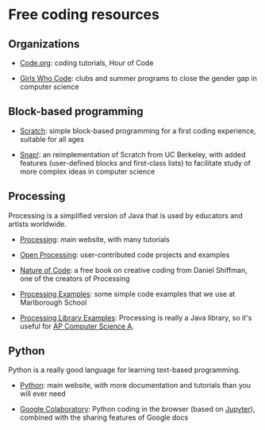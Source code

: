 # Free coding resources

## Organizations

- [Code.org](https://code.org/): coding tutorials, Hour of Code

- [Girls Who Code](https://girlswhocode.com/): clubs and summer programs to
  close the gender gap in computer science

## Block-based programming

- [Scratch](https://scratch.mit.edu/): simple block-based programming for a
  first coding experience, suitable for all ages

- [Snap!](https://snap.berkeley.edu/): an reimplementation of Scratch from UC Berkeley, with
added features (user-defined blocks and first-class lists) to facilitate study of more
complex ideas in computer science


## Processing

Processing is a simplified version of Java that is used by educators and
artists worldwide.

- [Processing](https://processing.org): main website, with many tutorials

- [Open Processing](https://www.openprocessing.org/): user-contributed code projects and examples

- [Nature of Code](https://natureofcode.com/): a free book on creative coding
from Daniel Shiffman, one of the creators of Processing

- [Processing Examples](https://dkessner.github.io/ProcessingExamples/): some simple code examples
that we use at Marlborough School

- [Processing Library Examples](https://dkessner.github.io/ProcessingLibraryExamples/): 
Processing is really a Java library, so it's useful for 
[AP Computer Science A](https://en.wikipedia.org/wiki/AP_Computer_Science_A).



## Python

Python is a really good language for learning text-based programming.

- [Python](https://www.python.org/): main website, with more documentation and
  tutorials than you will ever need

- [Google Colaboratory](https://colab.research.google.com/): Python coding in
  the browser (based on [Jupyter](https://jupyter.org/)), combined with the
  sharing features of Google docs




